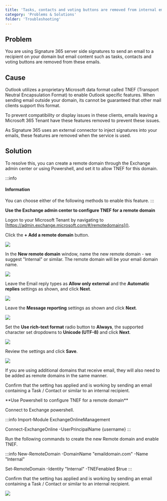 ```yaml
---
title: 'Tasks, contacts and voting buttons are removed from internal emails sent using Signature 365 server-side signatures'
category: 'Problems & Solutions'
folder: 'Troubleshooting'
---
```


## Problem

You are using Signature 365 server side signatures to send an email to a recipient on your domain but email content such as tasks, contacts and voting buttons are removed from these emails.

## Cause

Outlook utilizes a proprietary Microsoft data format called TNEF (Transport Neutral Encapsulation Format) to enable Outlook specific features. When sending email outside your domain, its cannot be guaranteed that other mail clients support this format.

To prevent compatibility or display issues in these clients, emails leaving a Microsoft 365 Tenant have these features removed to prevent these issues.

As Signature 365 uses an external connector to inject signatures into your emails, these features are removed when the service is used.

## Solution

To resolve this, you can create a remote domain through the Exchange admin center or using Powershell, and set it to allow TNEF for this domain.

:::info
#### Information

You can choose either of the following methods to enable this feature.
:::<div class="accordion accordion--default" data-identifyelement="501"><div class="accordion__item" data-identifyelement="502"><div class="accordion__item-title" data-identifyelement="503">**Use the Exchange admin center to configure TNEF for a remote domain**</div><div class="accordion__item-content" data-identifyelement="505">

Logon to your Microsoft Tenant by navigating to [https://admin.exchange.microsoft.com/#/remotedomains]().

Click the **+ Add a remote domain** button.

![](https://s3.amazonaws.com/cdn.freshdesk.com/data/helpdesk/attachments/production/1129844159/original/8sH-EcWbHdPn0GnR0OOS__ZIRaPAfmGm4A.png?1679568596)

In the **New remote domain** window, name the new remote domain - we suggest "Internal" or similar. The remote domain will be your email domain name.

![](https://s3.amazonaws.com/cdn.freshdesk.com/data/helpdesk/attachments/production/1129851977/original/_KL9-0zY9H_iSvW2m8D72vZ_3RWhy1I5bA.png?1679578833)

Leave the Email reply types as **Allow only external** and the **Automatic replies** settings as shown, and click **Next**.

![](https://s3.amazonaws.com/cdn.freshdesk.com/data/helpdesk/attachments/production/1129844293/original/tnX6-gF_8LxOhcRolPyL8WfAwjh6C0_5pQ.png?1679568838)

Leave the **Message reporting** settings as shown and click **Next**.

![](https://s3.amazonaws.com/cdn.freshdesk.com/data/helpdesk/attachments/production/1129844469/original/tHBhg6rutJgQnC0wOtpcvGw3Ww_iZ9PgeA.png?1679569072)

Set the **Use rich-text format** radio button to **Always**, the supported character set dropdowns to **Unicode (UTF-8)** and click **Next**.

![](https://s3.amazonaws.com/cdn.freshdesk.com/data/helpdesk/attachments/production/1129844544/original/2b_JgwMS6T2r2SEx_5BLlz1ILKcl5qxnlA.png?1679569178)

Review the settings and click **Save**.

![](https://s3.amazonaws.com/cdn.freshdesk.com/data/helpdesk/attachments/production/1129844625/original/RX9Vq576q4CFEA9dDW0RYvvjgwnnAULnAQ.png?1679569346)

If you are using additional domains that receive email, they will also need to be added as remote domains in the same manner.

Confirm that the setting has applied and is working by sending an email containing a Task / Contact or similar to an internal recipient.
</div></div><div class="accordion__item" data-identifyelement="508"><div class="accordion__item-title" data-identifyelement="509">**Use Powershell to configure TNEF for a remote domain**</div><div class="accordion__item-content" data-identifyelement="511" dir="ltr">

Connect to Exchange powershell.

:::info
Import-Module ExchangeOnlineManagement

Connect-ExchangeOnline -UserPrincipalName {username}
:::

Run the following commands to create the new Remote domain and enable TNEF.

:::info
New-RemoteDomain -DomainName "emaildomain.com" -Name "Internal"

Set-RemoteDomain -Identity "Internal" -TNEFenabled $true
:::

Confirm that the setting has applied and is working by sending an email containing a Task / Contact or similar to an internal recipient.

![](https://s3.amazonaws.com/cdn.freshdesk.com/data/helpdesk/attachments/production/1129851977/original/_KL9-0zY9H_iSvW2m8D72vZ_3RWhy1I5bA.png?1679578833)
</div></div></div>